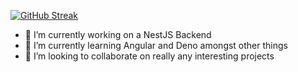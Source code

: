 [![GitHub Streak](https://streak-stats.demolab.com/?user=nikola418)](https://git.io/streak-stats)

- 🔭 I’m currently working on a NestJS Backend
- 🌱 I’m currently learning Angular and Deno amongst other things
- 👯 I’m looking to collaborate on really any interesting projects
<!--
- 🤔 I’m looking for help with ...
- 💬 Ask me about ...
- 📫 How to reach me: ...
- ⚡ Fun fact: ...
-->

